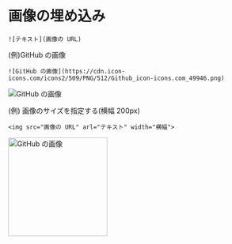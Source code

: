 # 画像の埋め込み
```
![テキスト](画像の URL)
```
(例)GitHub の画像
  
```
![GitHub の画像](https://cdn.icon-icons.com/icons2/509/PNG/512/Github_icon-icons.com_49946.png)
```
![GitHub の画像](https://cdn.icon-icons.com/icons2/509/PNG/512/Github_icon-icons.com_49946.png)
  
(例) 画像のサイズを指定する(横幅 200px)
  
```
<img src="画像の URL" arl="テキスト" width="横幅">
```
<img src="https://cdn.icon-icons.com/icons2/509/PNG/512/Github_icon-icons.com_49946.png" alt="GitHub の画像" width="200">
